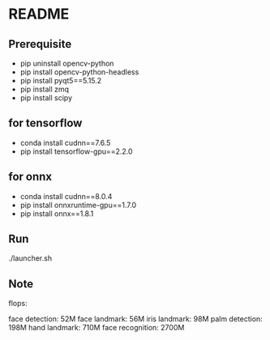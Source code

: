 README
======

Prerequisite
------------

-   pip uninstall opencv-python
-   pip install opencv-python-headless
-   pip install pyqt5==5.15.2
-   pip install zmq
-   pip install scipy

for tensorflow
--------------

-   conda install cudnn==7.6.5
-   pip install tensorflow-gpu==2.2.0

for onnx
--------

-   conda install cudnn==8.0.4
-   pip install onnxruntime-gpu==1.7.0
-   pip install onnx==1.8.1

Run
---

./launcher.sh

Note
---

flops:

face detection:       52M
face landmark:        56M
iris landmark:        98M
palm detection:       198M
hand landmark:        710M
face recognition:     2700M
